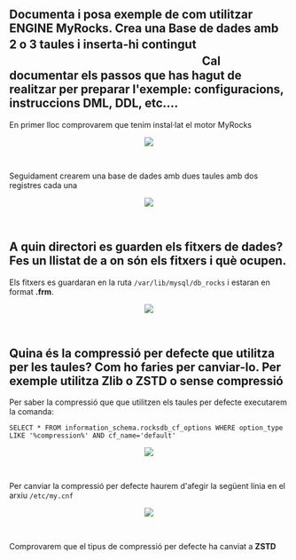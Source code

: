 ## Documenta i posa exemple de com utilitzar ENGINE MyRocks. Crea una Base de dades amb 2 o 3 taules i inserta-hi contingut ㅤㅤㅤㅤㅤㅤㅤㅤㅤㅤㅤㅤㅤㅤㅤㅤㅤㅤㅤㅤㅤㅤㅤㅤㅤㅤCal documentar els passos que has hagut de realitzar per preparar l'exemple: configuracions, instruccions DML, DDL, etc....


En primer lloc comprovarem que tenim instal·lat el motor MyRocks
<p align="center">
 <img src="https://user-images.githubusercontent.com/61474788/162014265-e0dac4d9-0632-4e5f-a946-e50b6f8b5691.png">
</p>
<br/>

Seguidament crearem una base de dades amb dues taules amb dos registres cada una

<p align="center">
 <img src="https://user-images.githubusercontent.com/61474788/162015218-312cdd0e-4cae-4d97-8477-cd6e015c6681.png">
</p>
<br/>

## A quin directori es guarden els fitxers de dades? Fes un llistat de a on són els fitxers i què ocupen.

Els fitxers es guardaran en la ruta ```/var/lib/mysql/db_rocks``` i estaran en format **.frm**.
<p align="center">
 <img src="https://user-images.githubusercontent.com/61474788/162015938-c8612d50-f361-4f2c-bf79-18bc9607707a.png">
</p>
<br/>

## Quina és la compressió per defecte que utilitza per les taules? Com ho faries per canviar-lo. Per exemple utilitza Zlib o ZSTD o sense compressió


Per saber la compressió que que utilitzen els taules per defecte executarem la comanda:
```
SELECT * FROM information_schema.rocksdb_cf_options WHERE option_type LIKE '%compression%' AND cf_name='default'
```
<p align="center">
 <img src="https://user-images.githubusercontent.com/61474788/162017197-bd0a2221-0dca-4166-8fa4-fb20d7eee841.png">
</p>
<br/>

Per canviar la compressió per defecte haurem d'afegir la següent línia en el arxiu ```/etc/my.cnf```
<p align="center">
 <img src="https://user-images.githubusercontent.com/61474788/162048210-610d8947-d86a-491d-9651-caca5ffedf6c.png">
</p>
<br/>

Comprovarem que el tipus de compressió per defecte ha canviat a **ZSTD**
<p align="center">
 <img src="">
</p>
<br/>
